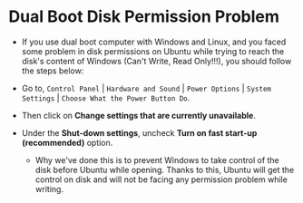 # Dual Boot Disk Permission Problem

- If you use dual boot computer with Windows and Linux, and you faced some problem in disk permissions on Ubuntu while trying to reach the disk's content of Windows (Can't Write, Read Only!!!), you should follow the steps below:

- Go to, `Control Panel` | `Hardware and Sound` | `Power Options` | `System Settings` | `Choose What the Power Button Do`.
- Then click on **Change settings that are currently unavailable**.
- Under the **Shut-down settings**, uncheck **Turn on fast start-up (recommended)** option.
  - Why we've done this is to prevent Windows to take control of the disk before Ubuntu while opening. Thanks to this, Ubuntu will get the control on disk and will not be facing any permission problem while writing.
